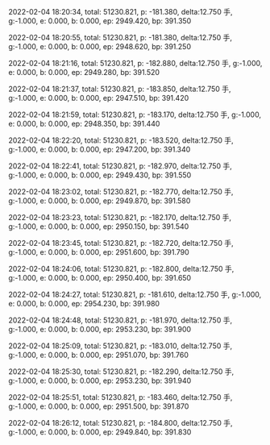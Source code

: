 2022-02-04 18:20:34, total: 51230.821, p: -181.380, delta:12.750 手, g:-1.000, e: 0.000, b: 0.000, ep: 2949.420, bp: 391.350

2022-02-04 18:20:55, total: 51230.821, p: -181.380, delta:12.750 手, g:-1.000, e: 0.000, b: 0.000, ep: 2948.620, bp: 391.250

2022-02-04 18:21:16, total: 51230.821, p: -182.880, delta:12.750 手, g:-1.000, e: 0.000, b: 0.000, ep: 2949.280, bp: 391.520

2022-02-04 18:21:37, total: 51230.821, p: -183.850, delta:12.750 手, g:-1.000, e: 0.000, b: 0.000, ep: 2947.510, bp: 391.420

2022-02-04 18:21:59, total: 51230.821, p: -183.170, delta:12.750 手, g:-1.000, e: 0.000, b: 0.000, ep: 2948.350, bp: 391.440

2022-02-04 18:22:20, total: 51230.821, p: -183.520, delta:12.750 手, g:-1.000, e: 0.000, b: 0.000, ep: 2947.200, bp: 391.340

2022-02-04 18:22:41, total: 51230.821, p: -182.970, delta:12.750 手, g:-1.000, e: 0.000, b: 0.000, ep: 2949.430, bp: 391.550

2022-02-04 18:23:02, total: 51230.821, p: -182.770, delta:12.750 手, g:-1.000, e: 0.000, b: 0.000, ep: 2949.870, bp: 391.580

2022-02-04 18:23:23, total: 51230.821, p: -182.170, delta:12.750 手, g:-1.000, e: 0.000, b: 0.000, ep: 2950.150, bp: 391.540

2022-02-04 18:23:45, total: 51230.821, p: -182.720, delta:12.750 手, g:-1.000, e: 0.000, b: 0.000, ep: 2951.600, bp: 391.790

2022-02-04 18:24:06, total: 51230.821, p: -182.800, delta:12.750 手, g:-1.000, e: 0.000, b: 0.000, ep: 2950.400, bp: 391.650

2022-02-04 18:24:27, total: 51230.821, p: -181.610, delta:12.750 手, g:-1.000, e: 0.000, b: 0.000, ep: 2954.230, bp: 391.980

2022-02-04 18:24:48, total: 51230.821, p: -181.970, delta:12.750 手, g:-1.000, e: 0.000, b: 0.000, ep: 2953.230, bp: 391.900

2022-02-04 18:25:09, total: 51230.821, p: -183.010, delta:12.750 手, g:-1.000, e: 0.000, b: 0.000, ep: 2951.070, bp: 391.760

2022-02-04 18:25:30, total: 51230.821, p: -182.290, delta:12.750 手, g:-1.000, e: 0.000, b: 0.000, ep: 2953.230, bp: 391.940

2022-02-04 18:25:51, total: 51230.821, p: -183.460, delta:12.750 手, g:-1.000, e: 0.000, b: 0.000, ep: 2951.500, bp: 391.870

2022-02-04 18:26:12, total: 51230.821, p: -184.800, delta:12.750 手, g:-1.000, e: 0.000, b: 0.000, ep: 2949.840, bp: 391.830
